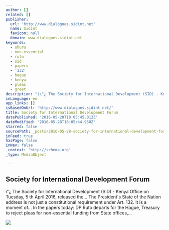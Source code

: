 ```yaml
---
author: []
related: []
publisher:
  url: 'http://www.dialogues.sidint.net'
  name: Sidint
  favicon: null
  domain: www.dialogues.sidint.net
keywords:
  - uhuru
  - non-essential
  - ruto
  - sid
  - papers
  - '132'
  - hague
  - kenya
  - pleas
  - greet
description: "ï\"¿ The Society for International Development (SID) - Kenya Office on Tuesday, 5 th April 2016, released the... The President's State of the Nation address is not just a constitutional requirement under Art. 132. It is a moment of... In the papers today: DP Ruto departs for the Hague, Treasury to reject pleas for non-essential funding from State offices,..."
inLanguage: en
app_links: []
isBasedOnUrl: 'http://www.dialogues.sidint.net/'
title: Society for International Development Forum
datePublished: '2016-05-28T18:05:45.012Z'
dateModified: '2016-05-28T18:05:44.950Z'
starred: false
sourcePath: _posts/2016-05-28-society-for-international-development-forum.md
inFeed: true
hasPage: false
inNav: false
_context: 'http://schema.org'
_type: MediaObject

---
```

<article style=""><h1>Society for International Development Forum</h1><p>ï"¿ The Society for International Development (SID) - Kenya Office on Tuesday, 5 th April 2016, released the... The President's State of the Nation address is not just a constitutional requirement under Art. 132. It is a moment of... In the papers today: DP Ruto departs for the Hague, Treasury to reject pleas for non-essential funding from State offices,...</p><img src="http://www.dialogues.sidint.net/photo/1453364308Mjadala%20VII%20v22112015.jpg" /></article>